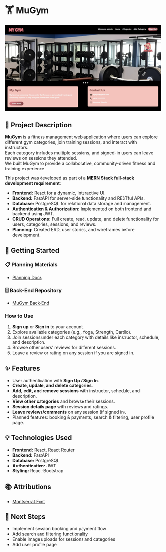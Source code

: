 # 🏋️ MuGym

![MuGym Screenshot](./src/assets/home.jpg)


## 📝 Project Description

**MuGym** is a fitness management web application where users can explore different gym categories, join training sessions, and interact with instructors.  
Each category includes multiple sessions, and signed-in users can leave reviews on sessions they attended.  
We built MuGym to provide a collaborative, community-driven fitness and training experience.

This project was developed as part of a **MERN Stack full-stack development requirement**:

- **Frontend:** React for a dynamic, interactive UI.  
- **Backend:** FastAPI for server-side functionality and RESTful APIs.  
- **Database:** PostgreSQL for relational data storage and management.  
- **Authentication & Authorization:** Implemented on both frontend and backend using JWT.  
- **CRUD Operations:** Full create, read, update, and delete functionality for users, categories, sessions, and reviews.  
- **Planning:** Created ERD, user stories, and wireframes before development.  


## 🚀 Getting Started


### 📋 Planning Materials
- [Planning Docs](https://trello.com/b/LCi6tScH/unite-4-project)

### 🗄️ Back-End Repository
- [MuGym Back-End](https://github.com/zainabalabboodSEB7/myGym-back-end.git)

### How to Use
1. **Sign up** or **Sign in** to your account.
2. Explore available categories (e.g., Yoga, Strength, Cardio).
3. Join sessions under each category with details like instructor, schedule, and description.
4. Browse other users’ reviews for different sessions.
5. Leave a review or rating on any session if you are signed in.

## ✨ Features

- User authentication with **Sign Up / Sign In**.
- **Create, update, and delete categories**.
- **Add, edit, and remove sessions** with instructor, schedule, and description.
- **View other categories** and browse their sessions.
- **Session details page** with reviews and ratings.
- **Leave reviews/comments** on any session (if signed in).
- Planned features: booking & payments, search & filtering, user profile page.

## 💡 Technologies Used

- **Frontend:** React, React Router  
- **Backend:** FastAPI  
- **Database:** PostgreSQL  
- **Authentication:** JWT  
- **Styling:** React-Bootstrap  


## 📚 Attributions
- [Montserrat Font](https://fonts.googleapis.com/css2?family=Montserrat:wght@500;700&display=swap)

## 🚧 Next Steps

- Implement session booking and payment flow
- Add search and filtering functionality
- Enable image uploads for sessions and categories
- Add user profile page
